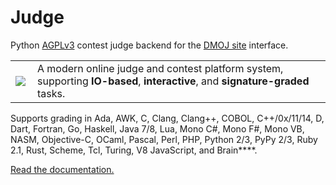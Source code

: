 Judge
=====
Python [AGPLv3](https://github.com/DMOJ/judge/blob/master/LICENSE) contest judge backend for the [DMOJ site](http://github.com/DMOJ/site) interface.

<table>
<tr>
<td>
<a href="http://dmoj.ca">
<img src="https://avatars2.githubusercontent.com/u/6934864?v=3&s=100" align="left"></img>
</a>
</td>
<td>
A modern online judge and contest platform system, supporting <b>IO-based</b>, <b>interactive</b>, and <b>signature-graded</b> tasks.
</td>
</tr>
</table>

Supports grading in Ada, AWK, C, Clang, Clang++, COBOL, C++/0x/11/14, D, Dart, Fortran, Go, Haskell, Java 7/8, Lua, Mono C#, Mono F#, Mono VB, NASM, Objective-C, OCaml, Pascal, Perl, PHP, Python 2/3, PyPy 2/3, Ruby 2.1, Rust, Scheme, Tcl, Turing, V8 JavaScript, and Brain****.

[Read the documentation.](https://github.com/DMOJ/docs)
